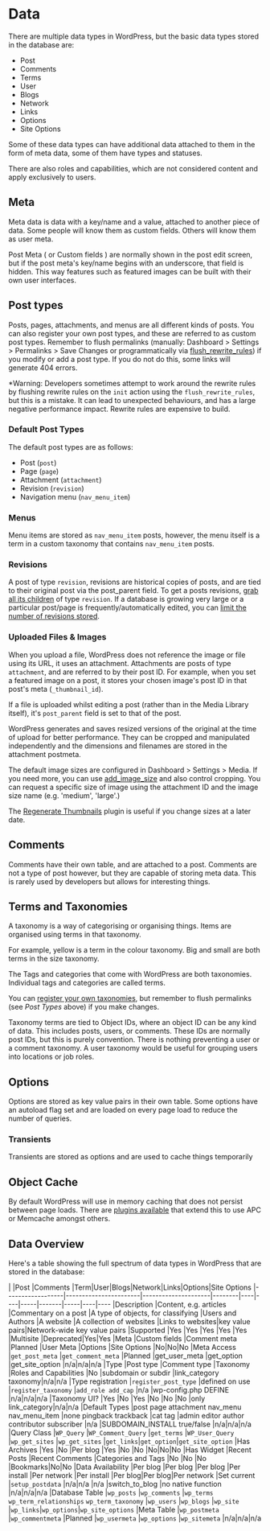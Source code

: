 # Data

There are multiple data types in WordPress, but the basic data types stored in the database are:

 - Post
 - Comments
 - Terms
 - User
 - Blogs
 - Network
 - Links
 - Options
 - Site Options

Some of these data types can have additional data attached to them in the form of meta data, some of them have types and statuses.

There are also roles and capabilities, which are not considered content and apply exclusively to users.

## Meta

Meta data is data with a key/name and a value, attached to another piece of data. Some people will know them as custom fields. Others will know them as user meta.

Post Meta ( or Custom fields ) are normally shown in the post edit screen, but if the post meta's key/name begins with an underscore, that field is hidden. This way features such as featured images can be built with their own user interfaces.

## Post types

Posts, pages, attachments, and menus are all different kinds of posts. You can also register your own post types, and these are referred to as custom post types. Remember to flush permalinks (manually: Dashboard > Settings > Permalinks > Save Changes or programmatically via [flush_rewrite_rules](http://codex.wordpress.org/Function_Reference/flush_rewrite_rules)) if you modify or add a post type. If you do not do this, some links will generate 404 errors.

*Warning: Developers sometimes attempt to work around the rewrite rules by flushing rewrite rules on the `init` action using the `flush_rewrite_rules`, but this is a mistake. It can lead to unexpected behaviours, and has a large negative performance impact. Rewrite rules are expensive to build.

### Default Post Types

The default post types are as follows:

 - Post (`post`)
 - Page (`page`)
 - Attachment (`attachment`)
 - Revision (`revision`)
 - Navigation menu (`nav_menu_item`)

### Menus

Menu items are stored as `nav_menu_item` posts, however, the menu itself is a term in a custom taxonomy that contains `nav_menu_item` posts.

### Revisions

A post of type `revision`, revisions are historical copies of posts, and are tied to their original post via the post_parent field. To get a posts revisions, [grab all its children](http://codex.wordpress.org/Function_Reference/get_children) of type `revision`. If a database is growing very large or a particular post/page is frequently/automatically edited, you can [limit the number of revisions stored](http://codex.wordpress.org/Revision_Management#Revision_Options).

### Uploaded Files & Images

When you upload a file, WordPress does not reference the image or file using its URL, it uses an attachment. Attachments are posts of type `attachment`, and are referred to by their post ID. For example, when you set a featured image on a post, it stores your chosen image's post ID in that post's meta (`_thumbnail_id`).

If a file is uploaded whilst editing a post (rather than in the Media Library itself), it's `post_parent` field is set to that of the post.

WordPress generates and saves resized versions of the original at the time of upload for better performance. They can be cropped and manipulated independently and the dimensions and filenames are stored in the attachment postmeta.

The default image sizes are configured in Dashboard > Settings > Media. If you need more, you can use [add_image_size](http://codex.wordpress.org/Function_Reference/add_image_size) and also control cropping. You can request a specific size of image using the attachment ID and the image size name (e.g. 'medium', 'large'.)

The [Regenerate Thumbnails](https://wordpress.org/plugins/regenerate-thumbnails/) plugin is useful if you change sizes at a later date.

## Comments

Comments have their own table, and are attached to a post. Comments are not a type of post however, but they are capable of storing meta data. This is rarely used by developers but allows for interesting things.

## Terms and Taxonomies

A taxonomy is a way of categorising or organising things. Items are organised using terms in that taxonomy.

For example, yellow is a term in the colour taxonomy. Big and small are both terms in the size taxonomy.

The Tags and categories that come with WordPress are both taxonomies. Individual tags and categories are called terms.

You can [register your own taxonomies](https://codex.wordpress.org/Taxonomies#Registering_a_taxonomy), but remember to flush permalinks (see *Post Types* above) if you make changes.

Taxonomy terms are tied to Object IDs, where an object ID can be any kind of data. This includes posts, users, or comments. These IDs are normally post IDs, but this is purely convention. There is nothing preventing a user or a comment taxonomy. A user taxonomy would be useful for grouping users into locations or job roles.

## Options

Options are stored as key value pairs in their own table. Some options have an autoload flag set and are loaded on every page load to reduce the number of queries.

### Transients

Transients are stored as options and are used to cache things temporarily

## Object Cache

By default WordPress will use in memory caching that does not persist between page loads. There are [plugins available](http://codex.wordpress.org/Class_Reference/WP_Object_Cache#Persistent_Cache_Plugins) that extend this to use APC or Memcache amongst others.

## Data Overview

Here's a table showing the full spectrum of data types in WordPress that are stored in the database:

|                  |Post                   |Comments             |Term|User|Blogs|Network|Links|Options|Site Options
|------------------|-----------------------|---------------------|--------|----|----|-----|-------|-----|----|----
|Description       |Content, e.g. articles |Commentary on a post |A type of objects, for classifying |Users and Authors      |A website |A collection of websites |Links to websites|key value pairs|Network-wide key value pairs
|Supported         |Yes                    |Yes                  |Yes |Yes |Yes |Multisite |Deprecated|Yes|Yes
|Meta              |Custom fields          |Comment meta         |Planned |User Meta |Options |Site Options |No|No|No
|Meta Access       |`get_post_meta`        |`get_comment_meta`   |Planned |get_user_meta |get_option |get_site_option |n/a|n/a|n/a
|Type              |Post type              |Comment type         |Taxonomy |Roles and Capabilities |No |subdomain or subdir |link_category taxonomy|n/a|n/a
|Type registration |`register_post_type`   |defined on use       |`register_taxonomy` |`add_role add_cap` |n/a |wp-config.php DEFINE |n/a|n/a|n/a
|Taxonomy UI?      |Yes                    |No                   |Yes |No |No |No |only link_category|n/a|n/a
|Default Types     |post page attachment nav_menu nav_menu_item |none pingback trackback |cat tag |admin editor author contributor subscriber |n/a |SUBDOMAIN_INSTALL true/false |n/a|n/a|n/a
|Query Class       |`WP_Query`             |`WP_Comment_Query`   |`get_terms` |`WP_User_Query` |`wp_get_sites` |`wp_get_sites` |`get_links`|`get_option`|`get_site_option`
|Has Archives      |Yes                    |No |Per blog |Yes |No |No |No|No|No
|Has Widget        |Recent Posts           |Recent Comments |Categories and Tags |No |No |No |Bookmarks|No|No
|Data Availability |Per blog               |Per blog |Per blog |Per install |Per network |Per install |Per blog|Per blog|Per network
|Set current       |`setup_postdata`       |n/a|n/a |n/a |switch_to_blog |no native function |n/a|n/a|n/a
|Database Table    |`wp_posts`             |`wp_comments` |`wp_terms` `wp_term_relationships` `wp_term_taxonomy` |`wp_users` |`wp_blogs` |`wp_site` |`wp_links`|`wp_options`|`wp_site_options`
|Meta Table        |`wp_postmeta`          |`wp_commentmeta` |Planned |`wp_usermeta` |`wp_options` |`wp_sitemeta` |n/a|n/a|n/a
